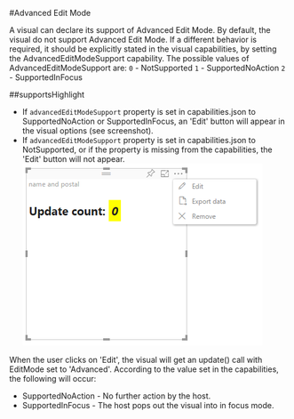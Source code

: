 #Advanced Edit Mode

A visual can declare its support of Advanced Edit Mode.
By default, the visual do not support Advanced Edit Mode.
If a different behavior is required, it should be explicitly stated in the visual capabilities, by setting the AdvancedEditModeSupport capability.
The possible values of AdvancedEditModeSupport are:
`0` - NotSupported
`1` - SupportedNoAction
`2` - SupportedInFocus


##supportsHighlight

* If `advancedEditModeSupport` property is set in capabilities.json to SupportedNoAction or SupportedInFocus, an 'Edit' button will appear in the visual options (see screenshot).
* If `advancedEditModeSupport` property is set in capabilities.json to NotSupported, or if the property is missing from the capabilities, the 'Edit' button will not appear.
![Enter edit mode](images/EditMode.PNG)

When the user clicks on 'Edit', the visual will get an update() call with EditMode set to 'Advanced'.
According to the value set in the capabilities, the following will occur:
* SupportedNoAction - No further action by the host.
* SupportedInFocus - The host pops out the visual into in focus mode.
